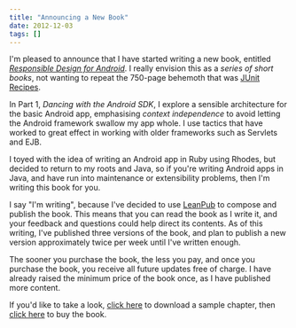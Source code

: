```yaml
---
title: "Announcing a New Book"
date: 2012-12-03
tags: []
---
```

I'm pleased to announce that I have started writing a new book, entitled [*Responsible Design for Android*](https://link.jbrains.ca/SpIUHM). I really envision this as a *series of short books*, not wanting to repeat the 750-page behemoth that was [JUnit Recipes](https://link.jbrains.ca/TEDGGm). 

In Part 1, *Dancing with the Android SDK*, I explore a sensible architecture for the basic Android app, emphasising *context independence* to avoid letting the Android framework swallow my app whole. I use tactics that have worked to great effect in working with older frameworks such as Servlets and EJB.

I toyed with the idea of writing an Android app in Ruby using Rhodes, but decided to return to my roots and Java, so if you're writing Android apps in Java, and have run into maintenance or extensibility problems, then I'm writing this book for you.

I say "I'm writing", because I've decided to use [LeanPub](https://www.leanpub.com) to compose and publish the book. This means that you can read the book as I write it, and your feedback and questions could help direct its contents. As of this writing, I've published three versions of the book, and plan to publish a new version approximately twice per week until I've written enough.

The sooner you purchase the book, the less you pay, and once you purchase the book, you receive all future updates free of charge. I have already raised the minimum price of the book once, as I have published more content.

If you'd like to take a look, [click here](https://link.jbrains.ca/XfFImB) to download a sample chapter, then [click here](https://link.jbrains.ca/SpIUHM) to buy the book.
